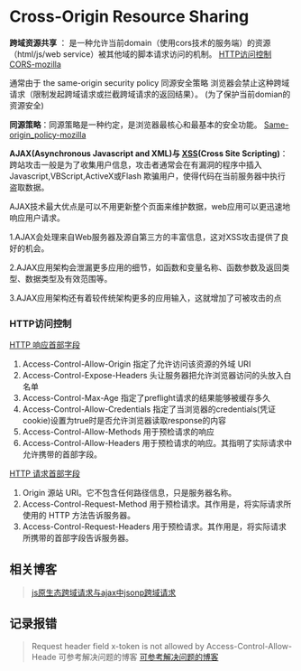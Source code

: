 # Cross-Origin Resource Sharing

**跨域资源共享** ： 是一种允许当前domain（使用cors技术的服务端）的资源（html/js/web service）被其他域的脚本请求访问的机制。
[HTTP访问控制CORS-mozilla](https://developer.mozilla.org/zh-CN/docs/Web/HTTP/Access_control_CORS)

通常由于 the same-origin security policy 同源安全策略 浏览器会禁止这种跨域请求（限制发起跨域请求或拦截跨域请求的返回结果）。
(为了保护当前domian的资源安全)

**同源策略**：同源策略是一种约定，是浏览器最核心和最基本的安全功能。
[Same-origin_policy-mozilla](https://developer.mozilla.org/en-US/docs/Web/Security/Same-origin_policy#Cross-origin_network_access)

**AJAX(Asynchronous Javascript and XML)与
[XSS](https://baike.baidu.com/item/%E8%B7%A8%E7%AB%99%E8%84%9A%E6%9C%AC%E6%94%BB%E5%87%BB/8186208?fr=aladdin)(Cross Site Scripting)**：
跨站攻击一般是为了收集用户信息，攻击者通常会在有漏洞的程序中插入Javascript,VBScript,ActiveX或Flash 欺骗用户，使得代码在当前服务器中执行盗取数据。

AJAX技术最大优点是可以不用更新整个页面来维护数据，web应用可以更迅速地响应用户请求。

1.AJAX会处理来自Web服务器及源自第三方的丰富信息，这对XSS攻击提供了良好的机会。

2.AJAX应用架构会泄漏更多应用的细节，如函数和变量名称、函数参数及返回类型、数据类型及有效范围等。

3.AJAX应用架构还有着较传统架构更多的应用输入，这就增加了可被攻击的点

### HTTP访问控制
[HTTP 响应首部字段](https://developer.mozilla.org/zh-CN/docs/Web/HTTP/Access_control_CORS#HTTP_%E5%93%8D%E5%BA%94%E9%A6%96%E9%83%A8%E5%AD%97%E6%AE%B5)

1. Access-Control-Allow-Origin 指定了允许访问该资源的外域 URI
2. Access-Control-Expose-Headers  头让服务器把允许浏览器访问的头放入白名单
3. Access-Control-Max-Age 指定了preflight请求的结果能够被缓存多久
4. Access-Control-Allow-Credentials  指定了当浏览器的credentials(凭证cookie)设置为true时是否允许浏览器读取response的内容
5. Access-Control-Allow-Methods 用于预检请求的响应
6. Access-Control-Allow-Headers  用于预检请求的响应。其指明了实际请求中允许携带的首部字段。

[HTTP 请求首部字段](https://developer.mozilla.org/zh-CN/docs/Web/HTTP/Access_control_CORS#HTTP_%E8%AF%B7%E6%B1%82%E9%A6%96%E9%83%A8%E5%AD%97%E6%AE%B5)

1. Origin 源站 URI。它不包含任何路径信息，只是服务器名称。
2. Access-Control-Request-Method 用于预检请求。其作用是，将实际请求所使用的 HTTP 方法告诉服务器。
3. Access-Control-Request-Headers 用于预检请求。其作用是，将实际请求所携带的首部字段告诉服务器。

## 相关博客

>  [ js原生态跨域请求与ajax中jsonp跨域请求](https://blog.csdn.net/jiandan217/article/details/51279320) 

## 记录报错

> Request header field x-token is not allowed by Access-Control-Allow-Heade
> 可参考解决问题的博客 [可参考解决问题的博客](https://blog.csdn.net/u012178818/article/details/80243241)




